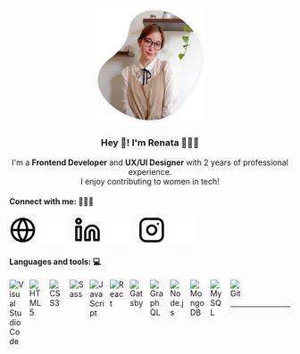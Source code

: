 <p align="center" width="300">
   <img align="center" width="200" src="./img/profile-pic.png" />
   <h3 align="center">Hey 🌸! I'm Renata 👩🏻‍💻</h3>
</p>

<p align="center">
  I'm a <strong>Frontend Developer</strong> and <strong>UX/UI Designer</strong> with 2 years of professional experience.<br />I enjoy contributing to women in tech!
</p>


<!-- - 🔭 Check out my VS Code course: [Become A VS Code SuperHero!][course]!
- 🌱 I’m currently learning everything 🤣
- 👯 I’m looking to collaborate with other content creators
- 🥅 2022 Goals: Learn more about web3
- ⚡ Fun fact: I love to draw and play guitar / drums
- 😻 Check out the NFT collection I created: [CodeCats](https://opensea.io/collection/codecats?search[sortAscending]=true&search[sortBy]=PRICE&search[toggles][0]=BUY_NOW) -->


<h4 align="left">Connect with me: 🙋🏻‍♀️</h4>

[![website](./img/globe-light.svg)](https://renatahdo.tech)
[![website](./img/globe-dark.svg)](https://renatahdo.tech)
&nbsp;&nbsp;
[![linkedin](./img/linkedin-light.svg)](https://linkedin.com/in/renatahdo)
[![linkedin](./img/linkedin-dark.svg)](https://linkedin.com/in/renatahdo)
&nbsp;&nbsp;
[![instagram](./img/instagram-light.svg)](https://instagram.com/renata.journal)
[![instagram](./img/instagram-dark.svg)](https://instagram.com/renata.journal)

<h4 align="left">Languages and tools: 💻</h4>

<img align="left" alt="Visual Studio Code" width="26px" src="https://cdn.jsdelivr.net/gh/devicons/devicon/icons/vscode/vscode-original.svg" style="padding-right:10px;" />
<img align="left" alt="HTML5" width="26px" src="https://cdn.jsdelivr.net/gh/devicons/devicon/icons/html5/html5-original.svg" style="padding-right:10px;" />
<img align="left" alt="CSS3" width="26px" src="https://cdn.jsdelivr.net/gh/devicons/devicon/icons/css3/css3-original.svg" style="padding-right:10px;" />
<img align="left" alt="Sass" width="26px" src="https://cdn.jsdelivr.net/gh/devicons/devicon/icons/sass/sass-original.svg" style="padding-right:10px;" />
<img align="left" alt="JavaScript" width="26px" src="https://cdn.jsdelivr.net/gh/devicons/devicon/icons/javascript/javascript-original.svg" style="padding-right:10px;" />
<img align="left" alt="React" width="26px" src="https://cdn.jsdelivr.net/gh/devicons/devicon/icons/react/react-original.svg" style="padding-right:10px;" />
<img align="left" alt="Gatsby" width="26px" src="https://cdn.jsdelivr.net/gh/devicons/devicon/icons/gatsby/gatsby-original.svg" style="padding-right:10px;" />
<img align="left" alt="GraphQL" width="26px" src="https://cdn.jsdelivr.net/gh/devicons/devicon/icons/graphql/graphql-plain.svg" style="padding-right:10px;" />
<img align="left" alt="Node.js" width="26px" src="https://cdn.jsdelivr.net/gh/devicons/devicon/icons/nodejs/nodejs-original.svg" style="padding-right:10px;" />
<img align="left" alt="MongoDB" width="26px" src="https://cdn.jsdelivr.net/gh/devicons/devicon/icons/mongodb/mongodb-original.svg" style="padding-right:10px;" />
<img align="left" alt="MySQL" width="26px" src="https://cdn.jsdelivr.net/gh/devicons/devicon/icons/mysql/mysql-original.svg" style="padding-right:10px;" />
<img align="left" alt="Git" width="26px" src="https://cdn.jsdelivr.net/gh/devicons/devicon/icons/git/git-original.svg" style="padding-right:10px;" />

<br />
<br />

--------------------------------

[website]: https://renatahdo.tech/
[instagram]: https://www.instagram.com/renata.journal/
[linkedin]: https://www.linkedin.com/in/renatahdo/
